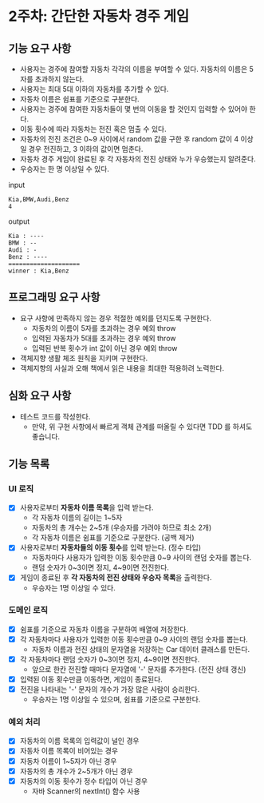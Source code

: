 # 2주차: 간단한 자동차 경주 게임 

## 기능 요구 사항 

- 사용자는 경주에 참여할 자동차 각각의 이름을 부여할 수 있다. 자동차의 이름은 5자를 초과하지 않는다.
- 사용자는 최대 5대 이하의 자동차를 추가할 수 있다.
- 자동차 이름은 쉼표를 기준으로 구분한다.
- 사용자는 경주에 참여한 자동차들이 몇 번의 이동을 할 것인지 입력할 수 있어야 한다.
- 이동 횟수에 따라 자동차는 전진 혹은 멈출 수 있다.
- 자동차의 전진 조건은 0~9 사이에서 random 값을 구한 후 random 값이 4 이상일 경우 전진하고, 3 이하의 값이면 멈춘다.
- 자동차 경주 게임이 완료된 후 각 자동차의 전진 상태와 누가 우승했는지 알려준다.
- 우승자는 한 명 이상일 수 있다.

input

```
Kia,BMW,Audi,Benz
4
```

output 

```
Kia : ----
BMW : --
Audi : -
Benz : ----
====================
winner : Kia,Benz
```

## 프로그래밍 요구 사항 

- 요구 사항에 만족하지 않는 경우 적절한 예외를 던지도록 구현한다. 
  - 자동차의 이름이 5자를 초과하는 경우 예외 throw 
  - 입력된 자동차가 5대를 초과하는 경우 예외 throw 
  - 입력된 반복 횟수가 int 값이 아닌 경우 예외 throw
- 객체지향 생활 체조 원칙을 지키며 구현한다.
- 객체지향의 사실과 오해 책에서 읽은 내용을 최대한 적용하려 노력한다.

## 심화 요구 사항 

- 테스트 코드를 작성한다.
  - 만약, 위 구현 사항에서 빠르게 객체 관계를 떠올릴 수 있다면 TDD 를 하셔도 좋습니다.

## 기능 목록 

### UI 로직 

- [x] 사용자로부터 **자동차 이름 목록**을 입력 받는다. 
  - 각 자동차 이름의 길이는 1~5자 
  - 자동차의 총 개수는 2~5개 (우승자를 가려야 하므로 최소 2개)  
  - 각 자동차 이름은 쉼표를 기준으로 구분한다. (공백 제거)
- [x] 사용자로부터 **자동차들의 이동 횟수**를 입력 받는다. (정수 타입)
  - 자동차마다 사용자가 입력한 이동 횟수만큼 0~9 사이의 랜덤 숫자를 뽑는다.
  - 랜덤 숫자가 0~3이면 정지, 4~9이면 전진한다. 
- [x] 게임이 종료된 후 **각 자동차의 전진 상태와 우승자 목록**을 출력한다. 
  - 우승자는 1명 이상일 수 있다. 

### 도메인 로직

- [x] 쉼표를 기준으로 자동차 이름을 구분하여 배열에 저장한다. 
- [x] 각 자동차마다 사용자가 입력한 이동 횟수만큼 0~9 사이의 랜덤 숫자를 뽑는다. 
  - 자동차 이름과 전진 상태의 문자열을 저장하는 Car 데이터 클래스를 만든다. 
- [x] 각 자동차마다 랜덤 숫자가 0~3이면 정지, 4~9이면 전진한다. 
  - 앞으로 한칸 전진할 때마다 문자열에 '-' 문자를 추가한다. (전진 상태 갱신)
- [x] 입력된 이동 횟수만큼 이동하면, 게임이 종료된다.
- [x] 전진을 나타내는 '-' 문자의 개수가 가장 많은 사람이 승리한다. 
  - 우승자는 1명 이상일 수 있으며, 쉼표를 기준으로 구분한다. 

### 예외 처리 

- [x] 자동차의 이름 목록의 입력값이 널인 경우 
- [x] 자동차 이름 목록이 비어있는 경우 
- [x] 자동차 이름이 1~5자가 아닌 경우 
- [x] 자동차의 총 개수가 2~5개가 아닌 경우 
- [x] 자동차의 이동 횟수가 정수 타입이 아닌 경우 
  - 자바 Scanner의 nextInt() 함수 사용 
